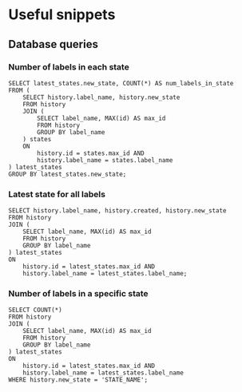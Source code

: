 # Useful snippets

## Database queries

### Number of labels in each state
```
SELECT latest_states.new_state, COUNT(*) AS num_labels_in_state
FROM (
	SELECT history.label_name, history.new_state
	FROM history
	JOIN (
		SELECT label_name, MAX(id) AS max_id
		FROM history
		GROUP BY label_name
	) states
	ON
		history.id = states.max_id AND
		history.label_name = states.label_name
) latest_states
GROUP BY latest_states.new_state;
```

### Latest state for all labels
```
SELECT history.label_name, history.created, history.new_state
FROM history
JOIN (
	SELECT label_name, MAX(id) AS max_id
	FROM history
	GROUP BY label_name
) latest_states
ON
	history.id = latest_states.max_id AND
	history.label_name = latest_states.label_name;
```

### Number of labels in a specific state

```
SELECT COUNT(*)
FROM history
JOIN (
	SELECT label_name, MAX(id) AS max_id
	FROM history
	GROUP BY label_name
) latest_states
ON
	history.id = latest_states.max_id AND
	history.label_name = latest_states.label_name
WHERE history.new_state = 'STATE_NAME';
```
